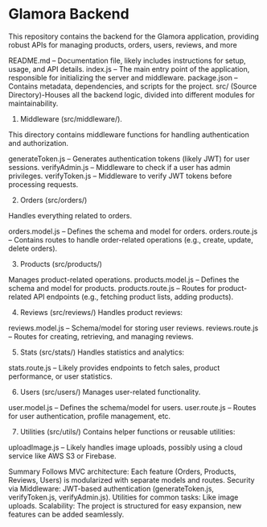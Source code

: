 # Glamora Backend

This repository contains the backend for the Glamora application, providing robust APIs for managing products, orders, users, reviews, and more

README.md – Documentation file, likely includes instructions for setup, usage, and API details.
index.js – The main entry point of the application, responsible for initializing the server and middleware.
package.json – Contains metadata, dependencies, and scripts for the project.
src/ (Source Directory)-Houses all the backend logic, divided into different modules for maintainability.

1. Middleware (src/middleware/).

This directory contains middleware functions for handling authentication and authorization.

generateToken.js – Generates authentication tokens (likely JWT) for user sessions.
verifyAdmin.js – Middleware to check if a user has admin privileges.
verifyToken.js – Middleware to verify JWT tokens before processing requests.

2. Orders (src/orders/)

Handles everything related to orders.

orders.model.js – Defines the schema and model for orders.
orders.route.js – Contains routes to handle order-related operations (e.g., create, update, delete orders).

3. Products (src/products/)

Manages product-related operations.
products.model.js – Defines the schema and model for products.
products.route.js – Routes for product-related API endpoints (e.g., fetching product lists, adding products).

4. Reviews (src/reviews/)
Handles product reviews:

reviews.model.js – Schema/model for storing user reviews.
reviews.route.js – Routes for creating, retrieving, and managing reviews.

5. Stats (src/stats/)
Handles statistics and analytics:

stats.route.js – Likely provides endpoints to fetch sales, product performance, or user statistics.

6. Users (src/users/)
Manages user-related functionality.

user.model.js – Defines the schema/model for users.
user.route.js – Routes for user authentication, profile management, etc.

7. Utilities (src/utils/)
Contains helper functions or reusable utilities:

uploadImage.js – Likely handles image uploads, possibly using a cloud service like AWS S3 or Firebase.

Summary
Follows MVC architecture: Each feature (Orders, Products, Reviews, Users) is modularized with separate models and routes.
Security via Middleware: JWT-based authentication (generateToken.js, verifyToken.js, verifyAdmin.js).
Utilities for common tasks: Like image uploads.
Scalability: The project is structured for easy expansion, new features can be added seamlessly.
